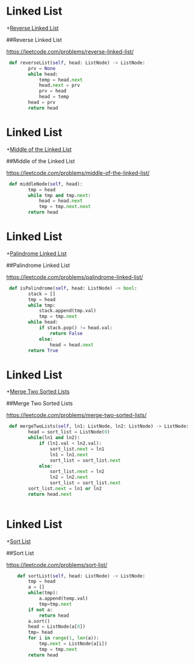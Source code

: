 # Linked List

+[Reverse Linked List](#reverse-linked-list)

##Reverse Linked List

https://leetcode.com/problems/reverse-linked-list/

```python
 def reverseList(self, head: ListNode) -> ListNode:
        prv = None
        while head:
            temp = head.next
            head.next = prv
            prv = head
            head = temp
        head = prv
        return head
```

# Linked List

+[Middle of the Linked List](#middle-of-the-linked-list)

##Middle of the Linked List

https://leetcode.com/problems/middle-of-the-linked-list/

```python
 def middleNode(self, head):
        tmp = head
        while tmp and tmp.next:
            head = head.next
            tmp = tmp.next.next
        return head
```
# Linked List

+[Palindrome Linked List](#palindrome-linked-list)

##Palindrome Linked List

https://leetcode.com/problems/palindrome-linked-list/

```python
 def isPalindrome(self, head: ListNode) -> bool:
        stack = []
        tmp = head
        while tmp:
            stack.append(tmp.val)
            tmp = tmp.next
        while head:
            if stack.pop() != head.val:
                return False
            else:
                head = head.next
        return True
```
# Linked List

+[Merge Two Sorted Lists](#merge-two-sorted-lists)

##Merge Two Sorted Lists

https://leetcode.com/problems/merge-two-sorted-lists/

```python
 def mergeTwoLists(self, ln1: ListNode, ln2: ListNode) -> ListNode:
        head = sort_list = ListNode(0)        
        while(ln1 and ln2):
            if (ln1.val < ln2.val):
                sort_list.next = ln1
                ln1 = ln1.next
                sort_list = sort_list.next                
            else:
                sort_list.next = ln2
                ln2 = ln2.next
                sort_list = sort_list.next
        sort_list.next = ln1 or ln2
        return head.next
        
```
# Linked List

+[Sort List](#sort-list)

##Sort List

https://leetcode.com/problems/sort-list/

```python
	def sortList(self, head: ListNode) -> ListNode:
		tmp = head
		a = []
		while(tmp):
			a.append(temp.val)
			tmp=tmp.next
		if not a:
			return head
		a.sort()
		head = ListNode(a[0])
		tmp= head
		for i in range(1, len(a)):
			tmp.next = ListNode(a[i])
			tmp = tmp.next
		return head
```
